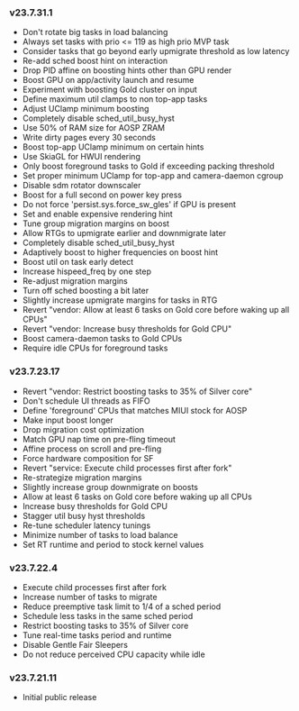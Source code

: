 ### v23.7.31.1
- Don't rotate big tasks in load balancing
- Always set tasks with prio <= 119 as high prio MVP task
- Consider tasks that go beyond early upmigrate threshold as low latency
- Re-add sched boost hint on interaction
- Drop PID affine on boosting hints other than GPU render
- Boost GPU on app/activity launch and resume
- Experiment with boosting Gold cluster on input
- Define maximum util clamps to non top-app tasks
- Adjust UClamp minimum boosting
- Completely disable sched_util_busy_hyst
- Use 50% of RAM size for AOSP ZRAM
- Write dirty pages every 30 seconds
- Boost top-app UClamp minimum on certain hints
- Use SkiaGL for HWUI rendering
- Only boost foreground tasks to Gold if exceeding packing threshold
- Set proper minimum UClamp for top-app and camera-daemon cgroup
- Disable sdm rotator downscaler
- Boost for a full second on power key press
- Do not force 'persist.sys.force_sw_gles' if GPU is present
- Set and enable expensive rendering hint
- Tune group migration margins on boost
- Allow RTGs to upmigrate earlier and downmigrate later
- Completely disable sched_util_busy_hyst
- Adaptively boost to higher frequencies on boost hint
- Boost util on task early detect
- Increase hispeed_freq by one step
- Re-adjust migration margins
- Turn off sched boosting a bit later
- Slightly increase upmigrate margins for tasks in RTG
- Revert "vendor: Allow at least 6 tasks on Gold core before waking up all CPUs"
- Revert "vendor: Increase busy thresholds for Gold CPU"
- Boost camera-daemon tasks to Gold CPUs
- Require idle CPUs for foreground tasks

### v23.7.23.17
- Revert "vendor: Restrict boosting tasks to 35% of Silver core"
- Don't schedule UI threads as FIFO
- Define 'foreground' CPUs that matches MIUI stock for AOSP
- Make input boost longer
- Drop migration cost optimization
- Match GPU nap time on pre-fling timeout
- Affine process on scroll and pre-fling
- Force hardware composition for SF
- Revert "service: Execute child processes first after fork"
- Re-strategize migration margins
- Slightly increase group downmigrate on boosts
- Allow at least 6 tasks on Gold core before waking up all CPUs
- Increase busy thresholds for Gold CPU
- Stagger util busy hyst thresholds
- Re-tune scheduler latency tunings
- Minimize number of tasks to load balance
- Set RT runtime and period to stock kernel values

### v23.7.22.4
* Execute child processes first after fork
* Increase number of tasks to migrate
* Reduce preemptive task limit to 1/4 of a sched period
* Schedule less tasks in the same sched period
* Restrict boosting tasks to 35% of Silver core
* Tune real-time tasks period and runtime
* Disable Gentle Fair Sleepers
* Do not reduce perceived CPU capacity while idle

### v23.7.21.11
* Initial public release
